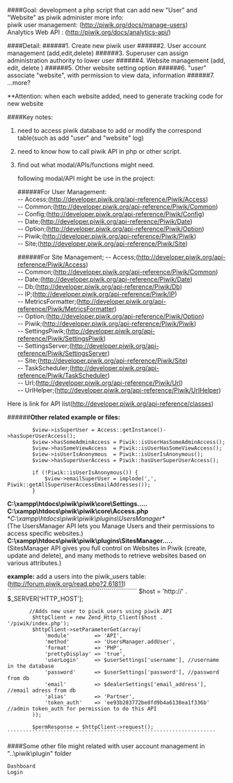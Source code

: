 
####Goal: development a php script that can add new "User" and "Website" as piwik administer
more info:  
	piwik user management: (http://piwik.org/docs/manage-users)   
	Analytics Web API :    (http://piwik.org/docs/analytics-api/)  

####Detail:
######1. Create new piwik user
######2. User account management (add,edit,delete)
######3. Superuser can assign administration authority to lower user
######4. Website management (add, edit, delete ) 
######5.	Other website setting option
######6. "user" associate "website", with permission to view data, information
######7.  ...more?

**Attention: when each website added, need to generate tracking code for new website


####Key notes:
1. need to access piwik database to add or modify the correspond table(such as add "user" and "website" log)  
2. need to know how to call piwik API in php or other script.
3. find out what modal/APIs/functions might need.   

	following modal/API might be use in the project:

	######For User Management:	
	-- Access;(http://developer.piwik.org/api-reference/Piwik/Access)  
	-- Common;(http://developer.piwik.org/api-reference/Piwik/Common)  
	-- Config;(http://developer.piwik.org/api-reference/Piwik/Config)  
	-- Date;(http://developer.piwik.org/api-reference/Piwik/Date)  
	-- Option;(http://developer.piwik.org/api-reference/Piwik/Option)  
	-- Piwik;(http://developer.piwik.org/api-reference/Piwik/Piwik)  
	-- Site;(http://developer.piwik.org/api-reference/Piwik/Site)  
	
	######For Site Management;
	-- Access;(http://developer.piwik.org/api-reference/Piwik/Access)  
	-- Common;(http://developer.piwik.org/api-reference/Piwik/Common)  
	-- Date;(http://developer.piwik.org/api-reference/Piwik/Date)  
	-- Db;(http://developer.piwik.org/api-reference/Piwik/Db)  
	-- IP;(http://developer.piwik.org/api-reference/Piwik/IP)  
	-- MetricsFormatter;(http://developer.piwik.org/api-reference/Piwik/MetricsFormatter)  
	-- Option;(http://developer.piwik.org/api-reference/Piwik/Option)  
	-- Piwik;(http://developer.piwik.org/api-reference/Piwik/Piwik)  
	-- SettingsPiwik;(http://developer.piwik.org/api-reference/Piwik/SettingsPiwik)  
	-- SettingsServer;(http://developer.piwik.org/api-reference/Piwik/SettingsServer)  
	-- Site;(http://developer.piwik.org/api-reference/Piwik/Site)  
	-- TaskScheduler;(http://developer.piwik.org/api-reference/Piwik/TaskScheduler)  
	-- Url;(http://developer.piwik.org/api-reference/Piwik/Url)  
	-- UrlHelper;(http://developer.piwik.org/api-reference/Piwik/UrlHelper)  

Here is link for API list(http://developer.piwik.org/api-reference/classes)

######**Other related example or files:**
````````````````````````````````````		
        $view->isSuperUser = Access::getInstance()->hasSuperUserAccess();
        $view->hasSomeAdminAccess = Piwik::isUserHasSomeAdminAccess();
        $view->hasSomeViewAccess  = Piwik::isUserHasSomeViewAccess();
        $view->isUserIsAnonymous  = Piwik::isUserIsAnonymous();
        $view->hasSuperUserAccess = Piwik::hasUserSuperUserAccess();
		
		if (!Piwik::isUserIsAnonymous()) {
            $view->emailSuperUser = implode(',', Piwik::getAllSuperUserAccessEmailAddresses());
        }
```````````````````````````````````````````````````		
		
**C:\xampp\htdocs\piwik\piwik\core\Settings\.....**  
**C:\xampp\htdocs\piwik\piwik\core\Access.php**  
**C:\xampp\htdocs\piwik\piwik\plugins\UsersManager\**  
		(The UsersManager API lets you Manage Users and their permissions to access specific websites.)  
**C:\xampp\htdocs\piwik\piwik\plugins\SitesManager\.....**  
		(SitesManager API gives you full control on Websites in Piwik (create, update and delete), and many methods to retrieve websites based on various attributes.)
	
	
**example:** add a users into the piwik_users table: (http://forum.piwik.org/read.php?2,61811)
	``````````````````````````````````````````````````````````````````
           $host = 'http://' . $_SERVER['HTTP_HOST'];

           //Adds new user to piwik_users using piwik API
            $httpClient = new Zend_Http_Client($host . '/piwik/index.php');
            $httpClient->setParameterGet(array(
                'module'        => 'API',
                'method'        => 'UsersManager.addUser',
                'format'        => 'PHP',
                'prettyDisplay' => 'true',
                'userLogin'     => $userSettings['username'], //username in the database
                'password'      => $userSettings['password'], //password from db
                'email'         => $dealerSettings['email_address'], //email adress from db
                'alias'         => 'Partner',
                'token_auth'    => 'ee93b283772be8fd9b4a6138ea1f336b' //admin token_auth for permission to do this API
            ));

            $permResponse = $httpClient->request();	
	```````````````````````````````````````````````````````````````````

	

####Some other file might related with user account management in "..\piwik\plugin" folder

	Dashboard 
	Login 



